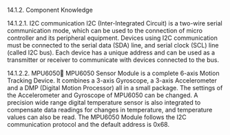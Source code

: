 14.1.2. Component Knowledge

14.1.2.1. I2C communication
I2C (Inter-Integrated Circuit) is a two-wire serial communication mode, which can be used to the connection of micro controller and its peripheral equipment. Devices using I2C communication must be connected to the serial data (SDA) line, and serial clock (SCL) line (called I2C bus). Each device has a unique address and can be used as a transmitter or receiver to communicate with devices connected to the bus.

14.1.2.2. MPU6050
MPU6050 Sensor Module is a complete 6-axis Motion Tracking Device. It combines a 3-axis Gyroscope, a 3-axis Accelerometer and a DMP (Digital Motion Processor) all in a small package. The settings of the Accelerometer and Gyroscope of MPU6050 can be changed. A precision wide range digital temperature sensor is also integrated to compensate data readings for changes in temperature, and temperature values can also be read. 
The MPU6050 Module follows the I2C communication protocol and the default address is 0x68.
